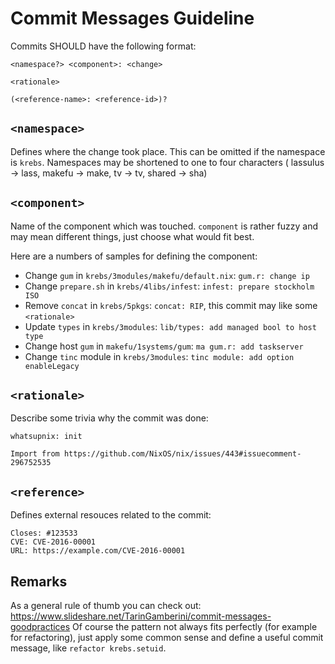 # Commit Messages Guideline

Commits SHOULD have the following format:

```
<namespace?> <component>: <change>

<rationale>

(<reference-name>: <reference-id>)?
```

## `<namespace>`
Defines where the change took place. This can be omitted if the
namespace is `krebs`. Namespaces may be shortened to one to four characters (
lassulus -> lass, makefu -> make, tv -> tv, shared -> sha)

## `<component>`
Name of the component which was touched. `component` is
rather fuzzy and may mean different things, just choose what would fit best.

Here are a numbers of samples for defining the component:

* Change `gum` in `krebs/3modules/makefu/default.nix`: `gum.r: change ip`
* Change `prepare.sh` in `krebs/4libs/infest`: `infest: prepare stockholm ISO`
* Remove `concat` in `krebs/5pkgs`: `concat: RIP`, this commit may like some `<rationale>`
* Update `types` in `krebs/3modules`: `lib/types: add managed bool to host type`
* Change host `gum` in `makefu/1systems/gum`: `ma gum.r: add taskserver`
* Change `tinc` module in `krebs/3modules`: `tinc module: add option enableLegacy`

## `<rationale>`
Describe some trivia why the commit was done:
```
whatsupnix: init

Import from https://github.com/NixOS/nix/issues/443#issuecomment-296752535
```

## `<reference>`
Defines external resouces related to the commit:
```
Closes: #123533
CVE: CVE-2016-00001
URL: https://example.com/CVE-2016-00001
```

## Remarks
As a general rule of thumb you can check out: https://www.slideshare.net/TarinGamberini/commit-messages-goodpractices
Of course the pattern not always fits perfectly (for example for refactoring),
just apply some common sense and define a useful commit message,
like `refactor krebs.setuid`.


